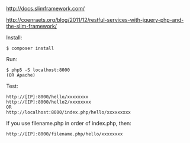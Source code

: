 http://docs.slimframework.com/

http://coenraets.org/blog/2011/12/restful-services-with-jquery-php-and-the-slim-framework/

Install:
```
$ composer install
```
Run:
```
$ php5 -S localhost:8000
(OR Apache)
``` 
Test:
```
http://[IP]:8000/hello/xxxxxxxx
http://[IP]:8000/hello2/xxxxxxxx
OR
http://localhost:8000/index.php/hello/xxxxxxxxx
```
If you use filename.php in order of index.php, then:
```
http://[IP]:8000/filename.php/hello/xxxxxxxx
```
